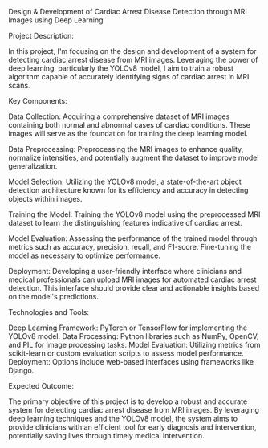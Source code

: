 Design & Development of Cardiac Arrest Disease Detection through MRI Images using Deep Learning

Project Description:


In this project, I'm focusing on the design and development of a system for detecting cardiac arrest disease from MRI images. Leveraging the power of deep learning, particularly the YOLOv8 model, I aim to train a robust algorithm capable of accurately identifying signs of cardiac arrest in MRI scans.

Key Components:

Data Collection: Acquiring a comprehensive dataset of MRI images containing both normal and abnormal cases of cardiac conditions. These images will serve as the foundation for training the deep learning model.

Data Preprocessing: Preprocessing the MRI images to enhance quality, normalize intensities, and potentially augment the dataset to improve model generalization.

Model Selection: Utilizing the YOLOv8 model, a state-of-the-art object detection architecture known for its efficiency and accuracy in detecting objects within images.

Training the Model: Training the YOLOv8 model using the preprocessed MRI dataset to learn the distinguishing features indicative of cardiac arrest.

Model Evaluation: Assessing the performance of the trained model through metrics such as accuracy, precision, recall, and F1-score. Fine-tuning the model as necessary to optimize performance.

Deployment: Developing a user-friendly interface where clinicians and medical professionals can upload MRI images for automated cardiac arrest detection. This interface should provide clear and actionable insights based on the model's predictions.


Technologies and Tools:

Deep Learning Framework: PyTorch or TensorFlow for implementing the YOLOv8 model.
Data Processing: Python libraries such as NumPy, OpenCV, and PIL for image processing tasks.
Model Evaluation: Utilizing metrics from scikit-learn or custom evaluation scripts to assess model performance.
Deployment: Options include web-based interfaces using frameworks like Django.


Expected Outcome:

The primary objective of this project is to develop a robust and accurate system for detecting cardiac arrest disease from MRI images. By leveraging deep learning techniques and the YOLOv8 model, the system aims to provide clinicians with an efficient tool for early diagnosis and intervention, potentially saving lives through timely medical intervention.


